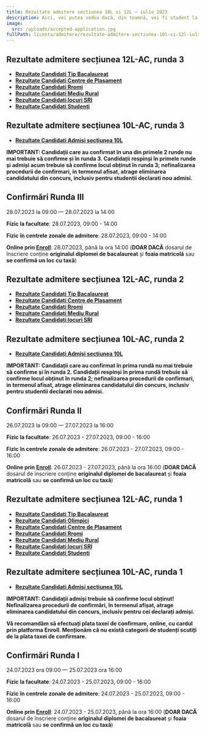 ```yaml
---
title: Rezultate admitere sectiunea 10L si 12L ― iulie 2023
description: Aici, vei putea vedea dacă, din toamnă, vei fi student la AC!
image:
  src: /uploads/accepted-application.jpg
fullPath: licenta/admitere/rezultate-admitere-sectiunea-10l-si-12l-iulie-2023
---
```

## Rezultate admitere secțiunea 12L-AC, runda 3

<Block color="green">

* **[Rezultate Candidați Tip Bacalaureat](https://admitere.ac.upt.ro/uploads/12l-r3-baci.pdf)**
* **[Rezultate Candidați Centre de Plasament](https://admitere.ac.upt.ro/uploads/12l-r3-plasament.pdf)**
* **[Rezultate Candidați Rromi](https://admitere.ac.upt.ro/uploads/12l-r3-rromi.pdf)**
* **[Rezultate Candidați Mediu Rural](https://admitere.ac.upt.ro/uploads/12l-r3-rurali.pdf)**
* **[Rezultate Candidați locuri SRI](https://admitere.ac.upt.ro/uploads/12l-r3-sri.pdf)**
* **[Rezultate Candidați Studenți](https://admitere.ac.upt.ro/uploads/12l-r3-studenti.pdf)**

</Block>

## Rezultate admitere secțiunea 10L-AC, runda 3

<Block color="green">

* **[Rezultate Candidați Admiși secțiunea 10L](https://elearning.upt.ro/wp-content/uploads/2023/07/10DL-rezultate-R3.pdf)**

</Block>

**IMPORTANT: Candidații care au confirmat în una din primele 2 runde nu mai trebuie să confirme și în runda 3. Candidații respinși în primele runde și admiși acum trebuie să confirme locul obținut în runda 3; nefinalizarea procedurii de confirmari, in termenul afisat, atrage eliminarea candidatului din concurs, inclusiv pentru studentii declarati nou admisi.**

## Confirmări Runda III

28.07.2023 la 09:00 — 28.07.2023 la 14:00

**Fizic la facultate**: 28.07.2023, 09:00 - 14:00

**Fizic în centrele zonale de admitere**: 28.07.2023, 09:00 - 14:00

**Online prin [Enroll](https://enroll.upt.ro/)**: 28.07.2023, până la ora 14:00 (**DOAR DACĂ** dosarul de înscriere conține **originalul diplomei de bacalaureat** și **foaia matricolă** sau **se confirmă un loc cu taxă**)

## Rezultate admitere secțiunea 12L-AC, runda 2

<Block color="green">

* **[Rezultate Candidați Tip Bacalaureat](https://admitere.ac.upt.ro/uploads/12l-r2-baci.pdf)**
* **[Rezultate Candidați Centre de Plasament](https://admitere.ac.upt.ro/uploads/12l-r2-plasament.pdf)**
* **[Rezultate Candidați Rromi](https://admitere.ac.upt.ro/uploads/12l-r2-rromi.pdf)**
* **[Rezultate Candidați Mediu Rural](https://admitere.ac.upt.ro/uploads/12l-r2-rurali.pdf)**
* **[Rezultate Candidați locuri SRI](https://admitere.ac.upt.ro/uploads/12l-r2-sri.pdf)**

</Block>

## Rezultate admitere secțiunea 10L-AC, runda 2

<Block color="green">

* **[Rezultate Candidați Admiși secțiunea 10L](https://elearning.upt.ro/wp-content/uploads/2023/07/10DL-rezultate-R2.pdf)**

</Block>

**IMPORTANT: Candidații care au confirmat în prima rundă nu mai trebuie să confirme și în runda 2. Candidații respinși în prima rundă trebuie să confirme locul obținut în runda 2; nefinalizarea procedurii de confirmari, in termenul afisat, atrage eliminarea candidatului din concurs, inclusiv pentru studentii declarati nou admisi.**

## Confirmări Runda II

26.07.2023 la 09:00 — 27.07.2023 la 16:00

**Fizic la facultate**: 26.07.2023 - 27.07.2023, 09:00 - 16:00

**Fizic în centrele zonale de admitere**: 26.07.2023 - 27.07.2023, 09:00 - 16:00

**Online prin [Enroll](https://enroll.upt.ro/)**: 26.07.2023 - 27.07.2023, până la ora 16:00 (**DOAR DACĂ** dosarul de înscriere conține **originalul diplomei de bacalaureat** și **foaia matricolă** sau **se confirmă un loc cu taxă**)

## Rezultate admitere secțiunea 12L-AC, runda 1

<Block color="green">

* **[Rezultate Candidați Tip Bacalaureat](https://admitere.ac.upt.ro/uploads/12l-r1-admisi-bac.pdf)**
* **[Rezultate Candidați Olimpici](https://admitere.ac.upt.ro/uploads/12l-r1-admisi-olimpic.pdf)**
* **[Rezultate Candidați Centre de Plasament](https://admitere.ac.upt.ro/uploads/12l-r1-admisi-plasament.pdf)**
* **[Rezultate Candidați Rromi](https://admitere.ac.upt.ro/uploads/12l-r1-admisi-rrom.pdf)**
* **[Rezultate Candidați Mediu Rural](https://admitere.ac.upt.ro/uploads/12l-r1-admisi-rurali.pdf)**
* **[Rezultate Candidați locuri SRI](https://admitere.ac.upt.ro/uploads/12l-r1-admisi-sri.pdf)**
* **[Rezultate Candidați Studenți](https://admitere.ac.upt.ro/uploads/12l-r1-admisi-student.pdf)**

</Block>

## Rezultate admitere secțiunea 10L-AC, runda 1

<Block color="green">

* **[Rezultate Candidați Admiși secțiunea 10L](https://elearning.upt.ro/wp-content/uploads/2023/07/Rezultate_10DL_Admisi_Iulie_2023.pdf)**

</Block>

<Block color="red">

**IMPORTANT: Candidații admiși trebuie să confirme locul obținut! Nefinalizarea procedurii de confirmări, în termenul afișat, atrage eliminarea candidatului din concurs, inclusiv pentru cei declarați admiși.**

**Vă recomandăm să efectuați plata taxei de confirmare, online, cu cardul prin platforma Enroll. Menționăm că nu există categorii de studenți scutiți de la plata taxei de confirmare.**

</Block>

## Confirmări Runda I

24.07.2023 ora 09:00 — 25.07.2023 ora 16:00

**Fizic la facultate**: 24.07.2023 - 25.07.2023, 09:00 - 16:00

**Fizic în centrele zonale de admitere**: 24.07.2023 - 25.07.2023, 09:00 - 16:00

**Online prin [Enroll](https://enroll.upt.ro/)**: 24.07.2023 - 25.07.2023, până la ora 16:00 (**DOAR DACĂ** dosarul de înscriere conține **originalul diplomei de bacalaureat** și **foaia matricolă** sau **se confirmă un loc cu taxă**)